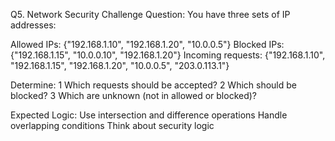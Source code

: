 Q5. Network Security Challenge
Question: You have three sets of IP addresses:

Allowed IPs: {"192.168.1.10", "192.168.1.20", "10.0.0.5"}
Blocked IPs: {"192.168.1.15", "10.0.0.10", "192.168.1.20"}
Incoming requests: {"192.168.1.10", "192.168.1.15", "192.168.1.20", "10.0.0.5", "203.0.113.1"}

Determine: 
1 Which requests should be accepted? 
2 Which should be blocked? 
3 Which are unknown (not in allowed or blocked)?

Expected Logic:
Use intersection and difference operations
Handle overlapping conditions
Think about security logic